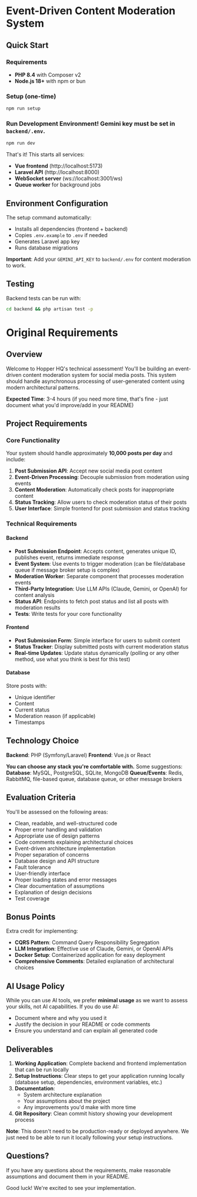 # Event-Driven Content Moderation System

## Quick Start

### Requirements
- **PHP 8.4** with Composer v2
- **Node.js 18+** with npm or bun

### Setup (one-time)
```bash
npm run setup
```

### Run Development Environment! Gemini key must be set in `backend/.env`.
```bash
npm run dev
```

That's it! This starts all services:
- **Vue frontend** (http://localhost:5173)
- **Laravel API** (http://localhost:8000) 
- **WebSocket server** (ws://localhost:3001/ws)
- **Queue worker** for background jobs

## Environment Configuration

The setup command automatically:
- Installs all dependencies (frontend + backend)
- Copies `.env.example` to `.env` if needed
- Generates Laravel app key
- Runs database migrations

**Important**: Add your `GEMINI_API_KEY` to `backend/.env` for content moderation to work.

## Testing
Backend tests can be run with:
```bash
cd backend && php artisan test -p 
```

# Original Requirements

## Overview

Welcome to Hopper HQ's technical assessment! You'll be building an event-driven content moderation system for social media posts. This system should handle asynchronous processing of user-generated content using modern architectural patterns.

**Expected Time**: 3-4 hours (if you need more time, that's fine - just document what you'd improve/add in your README)

## Project Requirements

### Core Functionality

Your system should handle approximately **10,000 posts per day** and include:

1. **Post Submission API**: Accept new social media post content
2. **Event-Driven Processing**: Decouple submission from moderation using events
3. **Content Moderation**: Automatically check posts for inappropriate content
4. **Status Tracking**: Allow users to check moderation status of their posts
5. **User Interface**: Simple frontend for post submission and status tracking

### Technical Requirements

#### Backend
- **Post Submission Endpoint**: Accepts content, generates unique ID, publishes event, returns immediate response
- **Event System**: Use events to trigger moderation (can be file/database queue if message broker setup is complex)
- **Moderation Worker**: Separate component that processes moderation events
- **Third-Party Integration**: Use LLM APIs (Claude, Gemini, or OpenAI) for content analysis
- **Status API**: Endpoints to fetch post status and list all posts with moderation results
- **Tests**: Write tests for your core functionality

#### Frontend
- **Post Submission Form**: Simple interface for users to submit content
- **Status Tracker**: Display submitted posts with current moderation status
- **Real-time Updates**: Update status dynamically (polling or any other method, use what you think is best for this test)

#### Database
Store posts with:
- Unique identifier
- Content
- Current status
- Moderation reason (if applicable)
- Timestamps

## Technology Choice

**Backend**: PHP (Symfony/Laravel)
**Frontend**: Vue.js or React

**You can choose any stack you're comfortable with.** Some suggestions:
**Database**: MySQL, PostgreSQL, SQLite, MongoDB
**Queue/Events**: Redis, RabbitMQ, file-based queue, database queue, or other message brokers

## Evaluation Criteria

You'll be assessed on the following areas:

- Clean, readable, and well-structured code
- Proper error handling and validation
- Appropriate use of design patterns
- Code comments explaining architectural choices
- Event-driven architecture implementation
- Proper separation of concerns
- Database design and API structure
- Fault tolerance
- User-friendly interface
- Proper loading states and error messages
- Clear documentation of assumptions
- Explanation of design decisions
- Test coverage

## Bonus Points
Extra credit for implementing:

- **CQRS Pattern**: Command Query Responsibility Segregation
- **LLM Integration**: Effective use of Claude, Gemini, or OpenAI APIs
- **Docker Setup**: Containerized application for easy deployment
- **Comprehensive Comments**: Detailed explanation of architectural choices

## AI Usage Policy

While you can use AI tools, we prefer **minimal usage** as we want to assess your skills, not AI capabilities. If you do use AI:
- Document where and why you used it
- Justify the decision in your README or code comments
- Ensure you understand and can explain all generated code

## Deliverables

1. **Working Application**: Complete backend and frontend implementation that can be run locally
2. **Setup Instructions**: Clear steps to get your application running locally (database setup, dependencies, environment variables, etc.)
3. **Documentation**: 
   - System architecture explanation
   - Your assumptions about the project
   - Any improvements you'd make with more time
4. **Git Repository**: Clean commit history showing your development process

**Note**: This doesn't need to be production-ready or deployed anywhere. We just need to be able to run it locally following your setup instructions.

## Questions?

If you have any questions about the requirements, make reasonable assumptions and document them in your README.

Good luck! We're excited to see your implementation.